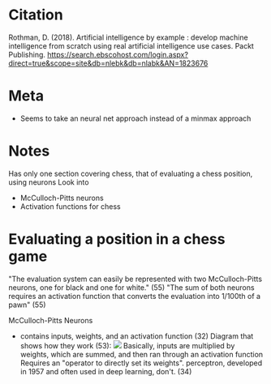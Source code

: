 # Citation
Rothman, D. (2018). Artificial intelligence by example : develop machine intelligence from scratch using real artificial intelligence use cases. Packt Publishing. https://search.ebscohost.com/login.aspx?direct=true&scope=site&db=nlebk&db=nlabk&AN=1823676

# Meta
- Seems to take an neural net approach instead of a minmax approach 
# Notes
Has only one section covering chess, that of evaluating a chess position, using neurons 
Look into
- McCulloch-Pitts neurons
- Activation functions for chess
# Evaluating a position in a chess game
"The evaluation system can easily be represented with two McCulloch-Pitts neurons, one for black and one for white." (55)
"The sum of both neurons requires an activation function that converts the evaluation into 1/100th of a pawn" (55)

McCulloch-Pitts Neurons
- contains inputs, weights, and an activation function (32)
Diagram that shows how they work (53):
![](Pasted%20image%2020241011132151.png)
Basically, inputs are multiplied by weights, which are summed, and then ran through an activation function
Requires an "operator to directly set its weights". perceptron, developed in 1957 and often used in deep learning, don't. (34)

